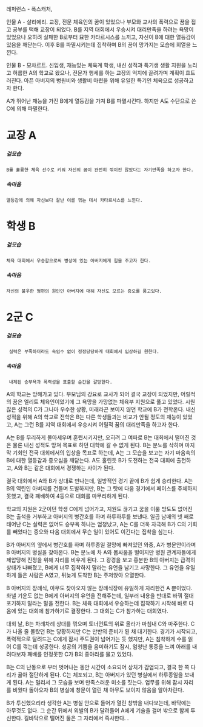 레퍼런스 - 폭스캐처, 

인물 A - 살리에리.
	교장, 전문 체육인의 꿈이 있었으나 부모와 교사의 폭력으로 꿈을 접고 공부를 택해 교장이 되었다. B를 지역 대회에서 우승시켜 대리만족을 하려는 욕망이 있었으나 오히려 실패한 B로부터 묘한 카타르시스를 느끼고, 자신이 B에 대한 열등감이 있음을 깨닫는다. 이후 B를 파멸시키는데 집착하며 B의 꿈이 망가지는 모습에 희열을 느낀다.
	
인물 B - 모차르트.
	신입생, 재능있는 체육계 학생, 내신 성적과 특기생 생활 지원을 노리고 허름한 A의 학교로 왔으나, 전문가 행세를 하는 교장의 억지에 끌려가며 계획이 흐트러진다. 아픈 아버지의 병원비와 생활비 마련을 위해 유일한 특기인 체육으로 성공하고자 한다. 
	

A가 뛰어난 재능을 가진 B에게 열등감을 가져 B를 파멸시킨다. 하지만 A도 수단으로 쓴 C에 의해 파멸한다.
# 교장 A
##### 겉모습
	B를 훌륭한 체육 선수로 키워 자신의 꿈이 완전히 꺾이진 않았다는 자기만족을 하고자 한다.
##### 속마음
	열등감에 의해 자신보다 잘난 이를 꺾는 데서 카타르시스를 느낀다.

# 학생 B
##### 겉모습
	체육 대회에서 우승함으로써 병상에 있는 아버지에게 힘을 주고자 한다.
##### 속마음
	자신의 불우한 형편의 원인인 아버지에 대해 자신도 모르는 증오를 품고있다.

# 2군 C

##### 겉모습
	 실력은 부족하더라도 속임수 없이 정정당당하게 대회에서 입상하길 원한다.
##### 속마음
	 내제된 승부욕과 폭력성을 표출할 순간을 갈망한다.

 A의 학교는 망해가고 있다. 부모님의 강요로 교사가 되어 결국 교장이 되었지만, 어릴적의 꿈은 엘리트 체육인이었기에 그 욕망을 가망없는 체육부 지원으로 풀고 있었다. 시원찮은 성적의 C가 그나마 우수한 상황, 미래라곤 보이지 않던 학교에 B가 전학온다. 내신 성적을 위해 A의 학교로 전학은 B는 다른 학생들과는 비교가 안될 정도의 재능이 있었고, A는 그런 B를 지역 대회에서 우승시켜 어릴적 꿈의 대리만족을 하고자 한다.
 
 A는 B를 무리하게 몰아세우며 훈련시키지만, 오히려 그 여파로 B는 대회에서 떨어진 것은 물론 내신 성적도 망쳐 목표로 하던 대학에 갈 수 없게 된다. B는 분노를 삭히며 마지막 기회인 전국 대회에서의 입상을 목표로 하는데, A는 그 모습을 보고는 자기 마음속의 B에 대한 열등감과 증오심을 깨닫는다. A도 홀린듯 B가 도전하는 전국 대회에 출전하고, A와 B는 같은 대회에서 경쟁하는 사이가 된다.

 결국 대회에서 A와 B가 상대로 만나는데, 일방적인 경기 끝에 B가 쉽게 승리한다. A는 B의 역린인 아버지를 건들며 도발하지만, B는 그 탓에 다음 경기에서 페이스를 주체하지 못했고, 결국 패배하여 4등으로 대회를 마무리하게 된다.

 학교의 지원은 2군이던 학생 C에게 넘어가고, 지원도 끊기고 꿈을 이룰 방도도 없어진 B는 출석을 거부하고 아버지의 병간호를 하며 하루하루를 보낸다. 일곱 남매의 넷 째로 태어난 C는 실력은 없어도 승부욕 하나는 엄청났고, A는 C를 더욱 자극해 B가 C의 기회를 빼었다는 증오와 다음 대회에서 무슨 일이 있어도 이긴다는 집착을 심는다.

 B가 아버지의 옆에서 병간호를 하며 하루종일 절망에 빠져있던 와중, A가 병문안이라며 B 아버지의 병실을 찾아온다. B는 분노에 차 A와 몸싸움을 벌이지만 병원 관계자들에게 제압당해 진정을 위해 자리를 비우게 된다. 그 광경을 보고 흥분한 B의 아버지는 급격히 상태가 나빠졌고, B에게 너무 집착하지 말라는 유언을 남기고 사망한다. 그 유언을 유일하게 들은 사람은 A였고, 뒤늦게 도착한 B는 주저앉아 오열한다. 

 B 아버지의 장례식, 아무도 찾아오지 않는 장례식장에 유일하게 자리한건 A 뿐이었다. 화낼 기운도 없는 B에게 아버지의 유언을 전해주는데, 일부러 내용을 반대로 바꿔 절대 포기하지 말라는 말을 전한다. B는 체육 대회에서 우승하는데 집착하기 시작해 바로 다음에 있는 대회에 참가하기로 결정한다. 그 대회는 C가 참가하는 대회였다.

 대회 날, B는 차례차례 상대를 꺾으며 토너먼트의 위로 올라가 마침내 C와 마주한다. C가 나올 줄 몰랐던 B는 당황하지만 C는 만반의 준비가 된 채 대기한다. 경기가 시작되고, 폭력적으로 달려드는 C에게 잠시 주도권이 넘어가는 듯 했지만, A는 침착하게 수를 읽어 C를 꺾는데 성공한다. 성공의 기쁨을 음미하기도 잠시, 엄청난 통증을 느껴 아래를 내려다보자 패배를 인정못한 C가 B의 종아리를 물고 있었다.

 B는 C의 난동으로 부터 벗어나는 동안 시간이 소요되어 상처가 감염되고, 결국 한 쪽 다리가 곪아 절단하게 된다. C는 체포되고, B는 아버지가 있던 병실에서 하루종일을 보내게 된다. A는 멀리서 그 모습을 보며 만족스러운 미소를 짓는다. 업무를 위해 잠시 자리를 비웠다 돌아오자 B의 병실에 창문이 열린 채 아무도 보이지 않음을 알아차린다.

 B가 투신했으리라 생각한 A는 병실 안으로 들어가 열린 창밖을 내다보는데, 바닥에는 아무것도 없다. 그 순간 뒤에서 외발의 B가 달려들어 A에게 기술을 걸며 밖으로 함께 투신한다. 길바닥으로 떨어진 둘은 그 자리에서 즉사한다.
 .